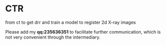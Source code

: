 # CTR
from ct to get drr and train a model to register 2d X-ray images

Please add my **qq:235636351** to facilitate further communication, which is not very convenient through the intermediary.
